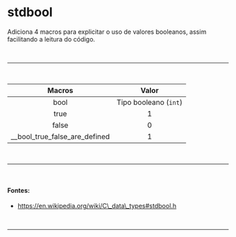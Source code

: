 # stdbool
Adiciona 4 macros para explicitar o uso de valores booleanos, assim facilitando a leitura do código.

<br>
<hr>
<br>

| Macros | Valor |
| :-:    | :-:   |
| bool   | Tipo booleano (`int`)  |
| true   | 1     |
| false  | 0     |
| \_\_bool\_true\_false\_are\_defined | 1 |

<br>
<hr>
<br>

#### Fontes:
* https://en.wikipedia.org/wiki/C\_data\_types#stdbool.h

<br>
<hr>
